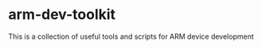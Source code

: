 arm-dev-toolkit
===============

This is a collection of useful tools and scripts for ARM device development
